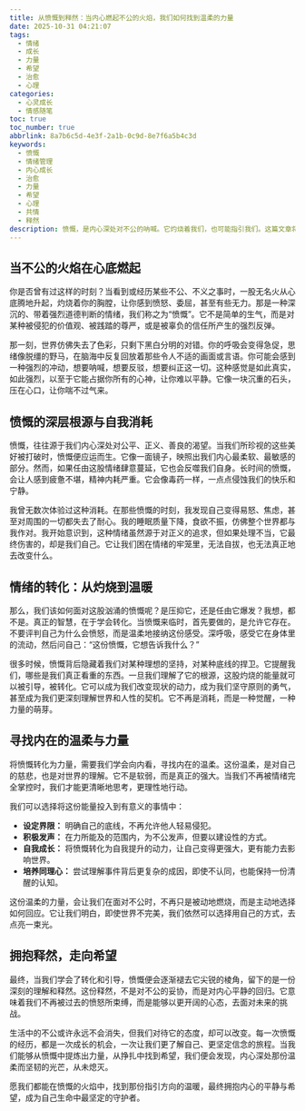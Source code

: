 ```yaml
---
title: 从愤慨到释然：当内心燃起不公的火焰，我们如何找到温柔的力量
date: 2025-10-31 04:21:07
tags:
  - 情绪
  - 成长
  - 力量
  - 希望
  - 治愈
  - 心理
categories:
  - 心灵成长
  - 情感随笔
toc: true
toc_number: true
abbrlink: 8a7b6c5d-4e3f-2a1b-0c9d-8e7f6a5b4c3d
keywords:
  - 愤慨
  - 情绪管理
  - 内心成长
  - 治愈
  - 力量
  - 希望
  - 心理
  - 共情
  - 释然
description: 愤慨，是内心深处对不公的呐喊。它灼烧着我们，也可能指引我们。这篇文章将带你走过从愤怒到理解，从挣扎到释然的心路历程，探寻如何在汹涌的情绪中，找到那份温柔而坚韧的内在力量，最终拥抱内心的平静与希望。
---
```


## 当不公的火焰在心底燃起

你是否曾有过这样的时刻？当看到或经历某些不公、不义之事时，一股无名火从心底腾地升起，灼烧着你的胸膛，让你感到愤怒、委屈，甚至有些无力。那是一种深沉的、带着强烈道德判断的情绪，我们称之为“愤慨”。它不是简单的生气，而是对某种被侵犯的价值观、被践踏的尊严，或是被辜负的信任所产生的强烈反弹。

那一刻，世界仿佛失去了色彩，只剩下黑白分明的对错。你的呼吸会变得急促，思绪像脱缰的野马，在脑海中反复回放着那些令人不适的画面或言语。你可能会感到一种强烈的冲动，想要呐喊，想要反驳，想要纠正这一切。这种感觉是如此真实，如此强烈，以至于它能占据你所有的心神，让你难以平静。它像一块沉重的石头，压在心口，让你喘不过气来。

## 愤慨的深层根源与自我消耗

愤慨，往往源于我们内心深处对公平、正义、善良的渴望。当我们所珍视的这些美好被打破时，愤慨便应运而生。它像一面镜子，映照出我们内心最柔软、最敏感的部分。然而，如果任由这股情绪肆意蔓延，它也会反噬我们自身。长时间的愤慨，会让人感到疲惫不堪，精神内耗严重。它会像毒药一样，一点点侵蚀我们的快乐和宁静。

我曾无数次体验过这种消耗。在那些愤慨的时刻，我发现自己变得易怒、焦虑，甚至对周围的一切都失去了耐心。我的睡眠质量下降，食欲不振，仿佛整个世界都与我作对。我开始意识到，这种情绪虽然源于对正义的追求，但如果处理不当，它最终伤害的，却是我们自己。它让我们困在情绪的牢笼里，无法自拔，也无法真正地去改变什么。

## 情绪的转化：从灼烧到温暖

那么，我们该如何面对这股汹涌的愤慨呢？是压抑它，还是任由它爆发？我想，都不是。真正的智慧，在于学会转化。当愤慨来临时，首先要做的，是允许它存在。不要评判自己为什么会愤怒，而是温柔地接纳这份感受。深呼吸，感受它在身体里的流动，然后问自己：“这份愤慨，它想告诉我什么？”

很多时候，愤慨背后隐藏着我们对某种理想的坚持，对某种底线的捍卫。它提醒我们，哪些是我们真正看重的东西。一旦我们理解了它的根源，这股灼烧的能量就可以被引导，被转化。它可以成为我们改变现状的动力，成为我们坚守原则的勇气，甚至成为我们更深刻理解世界和人性的契机。它不再是消耗，而是一种觉醒，一种力量的萌芽。

## 寻找内在的温柔与力量

将愤慨转化为力量，需要我们学会向内看，寻找内在的温柔。这份温柔，是对自己的慈悲，也是对世界的理解。它不是软弱，而是真正的强大。当我们不再被情绪完全掌控时，我们才能更清晰地思考，更理性地行动。

我们可以选择将这份能量投入到有意义的事情中：
*   **设定界限：** 明确自己的底线，不再允许他人轻易侵犯。
*   **积极发声：** 在力所能及的范围内，为不公发声，但要以建设性的方式。
*   **自我成长：** 将愤慨转化为自我提升的动力，让自己变得更强大，更有能力去影响世界。
*   **培养同理心：** 尝试理解事件背后更复杂的成因，即使不认同，也能保持一份清醒的认知。

这份温柔的力量，会让我们在面对不公时，不再只是被动地燃烧，而是主动地选择如何回应。它让我们明白，即使世界不完美，我们依然可以选择用自己的方式，去点亮一束光。

## 拥抱释然，走向希望

最终，当我们学会了转化和引导，愤慨便会逐渐褪去它尖锐的棱角，留下的是一份深刻的理解和释然。这份释然，不是对不公的妥协，而是对内心平静的回归。它意味着我们不再被过去的愤怒所束缚，而是能够以更开阔的心态，去面对未来的挑战。

生活中的不公或许永远不会消失，但我们对待它的态度，却可以改变。每一次愤慨的经历，都是一次成长的机会，一次让我们更了解自己、更坚定信念的旅程。当我们能够从愤慨中提炼出力量，从挣扎中找到希望，我们便会发现，内心深处那份温柔而坚韧的光芒，从未熄灭。

愿我们都能在愤慨的火焰中，找到那份指引方向的温暖，最终拥抱内心的平静与希望，成为自己生命中最坚定的守护者。